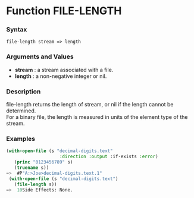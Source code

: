 <!-- Generated on 05/10/2020 by https://github.com/anto2oo/clhs-evolved -->

# Function FILE-LENGTH

### Syntax
`file-length stream => length`  


### Arguments and Values
- **stream** : a stream associated with a file.   
- **length** : a non-negative integer or nil.   


### Description
file-length returns the length of stream, or nil if the length cannot be determined.  
For a binary file, the length is measured in units of the element type of the stream.



### Examples
```lisp 
(with-open-file (s "decimal-digits.text" 
                    :direction :output :if-exists :error)
   (princ "0123456789" s)
   (truename s))
=>  #P"A:>Joe>decimal-digits.text.1"
 (with-open-file (s "decimal-digits.text")
   (file-length s))
=>  10Side Effects: None.
```
